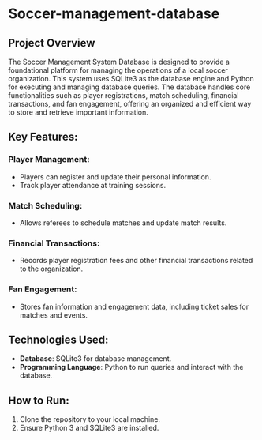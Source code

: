 # Soccer-management-database

## Project Overview
The Soccer Management System Database is designed to provide a foundational platform for managing the operations of a local soccer organization. This system uses SQLite3 as the database engine and Python for executing and managing database queries. The database handles core functionalities such as player registrations, match scheduling, financial transactions, and fan engagement, offering an organized and efficient way to store and retrieve important information.

## Key Features:
### Player Management:
- Players can register and update their personal information.
- Track player attendance at training sessions.

### Match Scheduling:
- Allows referees to schedule matches and update match results.

### Financial Transactions:
- Records player registration fees and other financial transactions related to the organization.

### Fan Engagement:
- Stores fan information and engagement data, including ticket sales for matches and events.

## Technologies Used:
- **Database**: SQLite3 for database management.
- **Programming Language**: Python to run queries and interact with the database.

## How to Run:
1. Clone the repository to your local machine.
2. Ensure Python 3 and SQLite3 are installed.
